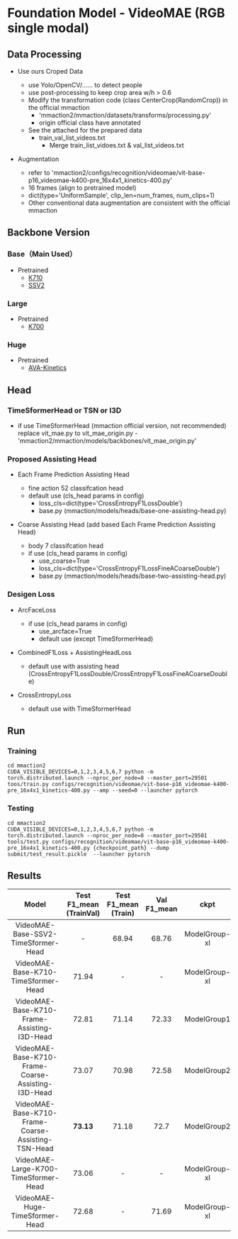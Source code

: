 # Foundation Model - VideoMAE (RGB single modal)


## Data Processing
- Use ours Croped Data
    - use Yolo/OpenCV/…… to detect people
    - use post-processing to keep crop area w/h > 0.6
    - Modify the transformation code (class CenterCrop(RandomCrop)) in the official mmaction
        - 'mmaction2/mmaction/datasets/transforms/processing.py'
        - origin official class have annotated
    - See the attached for the prepared data
        - train_val_list_videos.txt
            - Merge train_list_vidoes.txt & val_list_videos.txt
    
-  Augmentation
    - refer to 'mmaction2/configs/recognition/videomae/vit-base-p16_videomae-k400-pre_16x4x1_kinetics-400.py'
    -  16 frames (align to pretrained model)
    - dict(type='UniformSample', clip_len=num_frames, num_clips=1)
    - Other conventional data augmentation are consistent with the official mmaction


## Backbone Version
### Base（Main Used）
- Pretrained
    - [K710](https://pjlab-gvm-data.oss-cn-shanghai.aliyuncs.com/internvideo/pretrain/videomae/vit_b_hybrid_pt_800e_k710_ft.pth)
    - [SSV2](https://pjlab-gvm-data.oss-cn-shanghai.aliyuncs.com/internvideo/pretrain/videomae/vit_b_hybrid_pt_800e_ssv2_ft.pth)
         
### Large
- Pretrained
    - [K700](https://pjlab-gvm-data.oss-cn-shanghai.aliyuncs.com/internvideo/pretrain/videomae/vit_l_hybrid_pt_800e_k700_ft.pth)
    
### Huge
- Pretrained
    - [AVA-Kinetics](https://pjlab-gvm-data.oss-cn-shanghai.aliyuncs.com/internvideo/stal/vit_h_hybrid_pt_k710_ft_ak_ft.sh)
    
## Head 
### TimeSformerHead or TSN or I3D 
- if use TimeSformerHead (mmaction official version, not recommended)
    replace vit_mae.py to vit_mae_origin.py
        - 'mmaction2/mmaction/models/backbones/vit_mae_origin.py'

### Proposed Assisting Head    
- Each Frame Prediction Assisting Head
    - fine action 52 classifcation head
    - default use (cls_head params in config)
        - loss_cls=dict(type='CrossEntropyF1LossDouble')
        - base.py (mmaction/models/heads/base-one-assisting-head.py)
        
- Coarse Assisting Head (add based Each Frame Prediction Assisting Head)
    - body 7 classifcation head
    - if use (cls_head params in config)
        - use_coarse=True 
        - loss_cls=dict(type='CrossEntropyF1LossFineACoarseDouble') 
        - base.py (mmaction/models/heads/base-two-assisting-head.py)

### Desigen Loss  
- ArcFaceLoss
    - if use (cls_head params in config)
        - use_arcface=True
        -  default use (except TimeSformerHead)
        
- CombinedF1Loss + AssistingHeadLoss
    -  default use with assisting head (CrossEntropyF1LossDouble/CrossEntropyF1LossFineACoarseDouble)

- CrossEntropyLoss
    - default use with TimeSformerHead

## Run
### Training
```shell
cd mmaction2
CUDA_VISIBLE_DEVICES=0,1,2,3,4,5,6,7 python -m torch.distributed.launch --nproc_per_node=8 --master_port=29501 toos/train.py configs/recognition/videomae/vit-base-p16_videomae-k400-pre_16x4x1_kinetics-400.py --amp --seed=0 --launcher pytorch
```
### Testing
```shell
cd mmaction2
CUDA_VISIBLE_DEVICES=0,1,2,3,4,5,6,7 python -m torch.distributed.launch --nproc_per_node=8 --master_port=29501 tools/test.py configs/recognition/videomae/vit-base-p16_videomae-k400-pre_16x4x1_kinetics-400.py {checkpoint_path} --dump submit/test_result.pickle  --launcher pytorch
```


## Results
| Model | Test F1_mean (TrainVal) |Test F1_mean (Train) | Val F1_mean | ckpt | pickle |
| :-: | :-: | :-: | :-: | :-: | :-: |
| VideoMAE-Base-SSV2-TimeSformer-Head |-| 68.94 | 68.76 | ModelGroup-xl  | mae_base_ssv2_train_crop_val_6876_fortest.pickle |
| VideoMAE-Base-K710-TimeSformer-Head |71.94| - | - | ModelGroup-xl  | mae_base_k710_trainval_crop_test_719_fortest.pickle |
| VideoMAE-Base-K710-Frame-Assisting-I3D-Head |72.81| 71.14 | 72.33 | ModelGroup1  | mae_crop_alltrick_addval_epoch42_untest.pickle |
| VideoMAE-Base-K710-Frame-Coarse-Assisting-I3D-Head |73.07| 70.98 | 72.58 |ModelGroup2| mae_crop_alltrick_coarsehead_i3d_addval_epoch39_untest.pickle |
| VideoMAE-Base-K710-Frame-Coarse-Assisting-TSN-Head |**73.13** | 71.18 | 72.7| ModelGroup2| mae_crop_alltrick_coarsehead_tsn_addval_epoch42_untest.pickle |
| VideoMAE-Large-K700-TimeSformer-Head |73.06 | - | -| ModelGroup-xl| mae_large_k700_trainval_crop_fortest.pickle |
| VideoMAE-Huge-TimeSformer-Head |72.68 | - | 71.69| ModelGroup-xl| mae_huge_k700_trainval_crop_val_7169_fortest.pickle |


